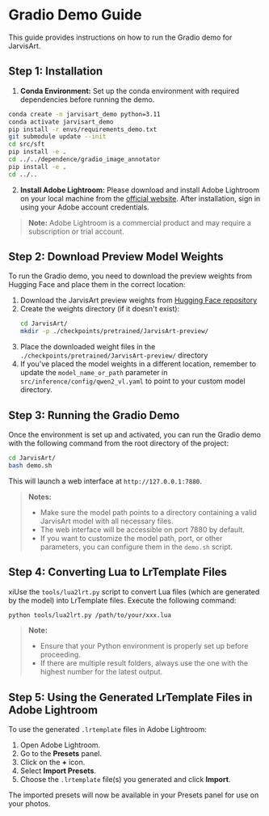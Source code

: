 # Gradio Demo Guide

This guide provides instructions on how to run the Gradio demo for JarvisArt.

## Step 1: Installation
1. **Conda Environment:** Set up the conda environment with required dependencies before running the demo.
```bash
conda create -n jarvisart_demo python=3.11
conda activate jarvisart_demo
pip install -r envs/requirements_demo.txt
git submodule update --init 
cd src/sft
pip install -e .
cd ../../dependence/gradio_image_annotator
pip install -e .
cd ../..
```
2. **Install Adobe Lightroom:** Please download and install Adobe Lightroom on your local machine from the [official website](https://www.adobe.com/products/photoshop-lightroom.html). After installation, sign in using your Adobe account credentials.

> **Note:** Adobe Lightroom is a commercial product and may require a subscription or trial account.

## Step 2: Download Preview Model Weights

To run the Gradio demo, you need to download the preview weights from Hugging Face and place them in the correct location:

1. Download the JarvisArt preview weights from [Hugging Face repository](https://huggingface.co/JarvisArt/JarvisArt-Preview)
2. Create the weights directory (if it doesn't exist):
   ```bash
   cd JarvisArt/
   mkdir -p ./checkpoints/pretrained/JarvisArt-preview/
   ```
3. Place the downloaded weight files in the `./checkpoints/pretrained/JarvisArt-preview/` directory
4. If you've placed the model weights in a different location, remember to update the `model_name_or_path` parameter in `src/inference/config/qwen2_vl.yaml` to point to your custom model directory.


## Step 3: Running the Gradio Demo

Once the environment is set up and activated, you can run the Gradio demo with the following command from the root directory of the project:

```bash
cd JarvisArt/
bash demo.sh
```
This will launch a web interface at `http://127.0.0.1:7880`.
> **Notes:**
> - Make sure the model path points to a directory containing a valid JarvisArt model with all necessary files.
> - The web interface will be accessible on port 7880 by default.
> - If you want to customize the model path, port, or other parameters, you can configure them in the `demo.sh` script.


## Step 4: Converting Lua to LrTemplate Files

xiUse the `tools/lua2lrt.py` script to convert Lua files (which are generated by the model) into LrTemplate files.
Execute the following command:
```bash
python tools/lua2lrt.py /path/to/your/xxx.lua 
```

> **Note:** 
> - Ensure that your Python environment is properly set up before proceeding.
> - If there are multiple result folders, always use the one with the highest number for the latest output.

## Step 5: Using the Generated LrTemplate Files in Adobe Lightroom

To use the generated `.lrtemplate` files in Adobe Lightroom:

1. Open Adobe Lightroom.
2. Go to the **Presets** panel.
3. Click on the **+** icon.
4. Select **Import Presets**.
5. Choose the `.lrtemplate` file(s) you generated and click **Import**.

The imported presets will now be available in your Presets panel for use on your photos.


